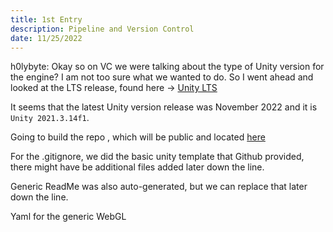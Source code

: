 ```yaml
---
title: 1st Entry
description: Pipeline and Version Control
date: 11/25/2022
---
```


h0lybyte: Okay so on VC we were talking about the type of Unity version for the engine? I am not too sure what we wanted to do. So I went ahead and looked at the LTS release, found here -> [Unity LTS](https://unity3d.com/unity/qa/lts-releases)

It seems that the latest Unity version release was November 2022 and it is `Unity 2021.3.14f1`.

Going to build the repo , which will be public and located [here](https://github.com/kbve/2dunity/)

For the .gitignore, we did the basic unity template that Github provided, there might have be additional files added later down the line.

Generic ReadMe was also auto-generated, but we can replace that later down the line.

Yaml for the generic WebGL